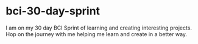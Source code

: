 # bci-30-day-sprint
I am on my 30 day BCI Sprint of learning and creating interesting projects. Hop on the journey with me helping me learn and create in a better way.
